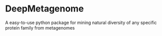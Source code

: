# DeepMetagenome
A easy-to-use python package for mining natural diversity of any specific protein family from metagenomes
